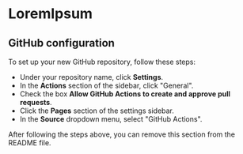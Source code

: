 # LoremIpsum

## GitHub configuration

To set up your new GitHub repository, follow these steps:

* Under your repository name, click **Settings**.
* In the **Actions** section of the sidebar, click "General".
* Check the box **Allow GitHub Actions to create and approve pull requests**.
* Click the **Pages** section of the settings sidebar.
* In the **Source** dropdown menu, select "GitHub Actions".

After following the steps above, you can remove this section from the README file.
